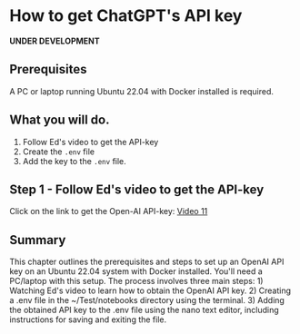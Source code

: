 # How to get ChatGPT's API key

**UNDER DEVELOPMENT**

## Prerequisites

A PC or laptop running Ubuntu 22.04 with Docker installed is required.

## What you will do.

1. Follow Ed's video to get the API-key
2. Create the `.env` file
3. Add the key to the `.env` file.

## Step 1 - Follow Ed's video to get the API-key

Click on the link to get the Open-AI API-key: [Video 11](https://www.udemy.com/course/llm-engineering-master-ai-and-large-language-models/learn/lecture/46867735#overview)

## Summary

This chapter outlines the prerequisites and steps to set up an OpenAI API key on an Ubuntu 22.04 system with Docker installed.  You'll need a PC/laptop with this setup. The process involves three main steps: 1) Watching Ed's video to learn how to obtain the OpenAI API key. 2) Creating a .env file in the ~/Test/notebooks directory using the terminal. 3) Adding the obtained API key to the .env file using the nano text editor, including instructions for saving and exiting the file.

